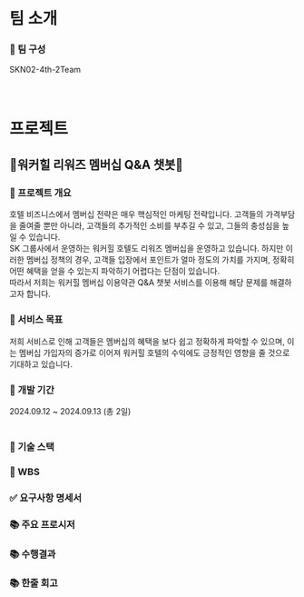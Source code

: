 # 팀 소개
### 📌 팀 구성
SKN02-4th-2Team
<br/><br/><br/>

# 프로젝트
## 🏨워커힐 리워즈 멤버십 Q&A 챗봇🏨
### 📌 프로젝트 개요
호텔 비즈니스에서 멤버십 전략은 매우 핵심적인 마케팅 전략입니다. 고객들의 가격부담을 줄여줄 뿐만 아니라, 고객들의 추가적인 소비를 부추길 수 있고, 그들의 충성심을 높일 수 있습니다.<br/>
SK 그룹사에서 운영하는 워커힐 호텔도 리워즈 멤버십을 운영하고 있습니다. 하지만 이러한 멤버십 정책의 경우, 고객들 입장에서 포인트가 얼마 정도의 가치를 가지며, 정확히 어떤 혜택을 얻을 수 있는지 파악하기 어렵다는 단점이 있습니다.<br/>
따라서 저희는 워커힐 멤버십 이용약관 Q&A 챗봇 서비스를 이용해 해당 문제를 해결하고자 합니다.
<br/>

### 📌 서비스 목표
저희 서비스로 인해 고객들은 멤버십의 혜택을 보다 쉽고 정확하게 파악할 수 있으며, 이는 멤버십 가입자의 증가로 이어져 워커힐 호텔의 수익에도 긍정적인 영향을 줄 것으로 기대하고 있습니다.
<br/>

### 📌 개발 기간
2024.09.12 ~ 2024.09.13 (총 2일)
<br/><br/>


### 🔨 기술 스택


### 📝 WBS


### ✅ 요구사항 명세서


### 📚 주요 프로시저


### 📚 수행결과


### 📚 한줄 회고
